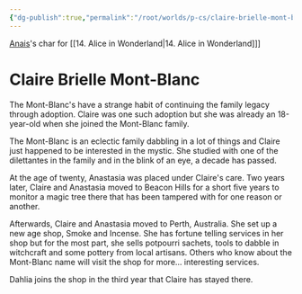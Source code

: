 ```yaml
---
{"dg-publish":true,"permalink":"/root/worlds/p-cs/claire-brielle-mont-blanc/","tags":["Wonderland","Balky"]}
---
```


[Anais](Anais.md)'s char for [[14. Alice in Wonderland\|14. Alice in Wonderland]]] 


# Claire Brielle Mont-Blanc

The Mont-Blanc's have a strange habit of continuing the family legacy through adoption. Claire was one such adoption but she was already an 18-year-old when she joined the Mont-Blanc family.

The Mont-Blanc is an eclectic family dabbling in a lot of things and Claire just happened to be interested in the mystic. She studied with one of the dilettantes in the family and in the blink of an eye, a decade has passed.

At the age of twenty, Anastasia was placed under Claire's care. Two years later, Claire and Anastasia moved to Beacon Hills for a short five years to monitor a magic tree there that has been tampered with for one reason or another.

Afterwards, Claire and Anastasia moved to Perth, Australia. She set up a new age shop, Smoke and Incense. She has fortune telling services in her shop but for the most part, she sells potpourri sachets, tools to dabble in witchcraft and some pottery from local artisans. Others who know about the Mont-Blanc name will visit the shop for more… interesting services.

Dahlia joins the shop in the third year that Claire has stayed there. 

